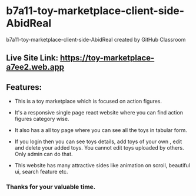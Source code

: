 # b7a11-toy-marketplace-client-side-AbidReal

b7a11-toy-marketplace-client-side-AbidReal created by GitHub Classroom

## Live Site Link: https://toy-marketplace-a7ee2.web.app

## Features:

- This is a toy marketplace which is focused on action figures.

- It's a responsive single page react website where you can find action figures category wise.

- It also has a all toy page where you can see all the toys in tabular form.

- If you login then you can see toys details, add toys of your own , edit and delete your added toys. You cannot edit toys uploaded by others. Only admin can do that.

- This website has many attractive sides like animation on scroll, beautiful ui, search feature etc.

### Thanks for your valuable time.
